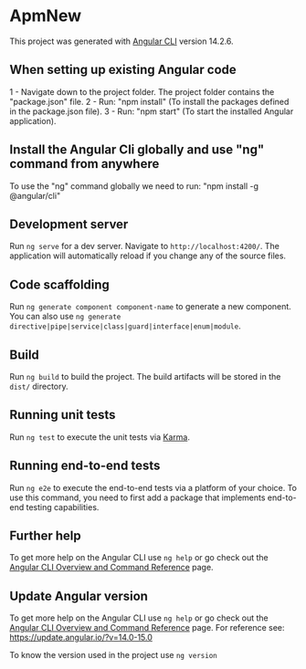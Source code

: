 # ApmNew

This project was generated with [Angular CLI](https://github.com/angular/angular-cli) version 14.2.6.

## When setting up existing Angular code

1 - Navigate down to the project folder. The project folder contains the "package.json" file.
2 - Run: "npm install" (To install the packages defined in the package.json file).
3 - Run: "npm start" (To start the installed Angular application).

## Install the Angular Cli globally and use "ng" command from anywhere

To use the "ng" command globally we need to run: "npm install -g @angular/cli"

## Development server

Run `ng serve` for a dev server. Navigate to `http://localhost:4200/`. The application will automatically reload if you change any of the source files.

## Code scaffolding

Run `ng generate component component-name` to generate a new component. You can also use `ng generate directive|pipe|service|class|guard|interface|enum|module`.

## Build

Run `ng build` to build the project. The build artifacts will be stored in the `dist/` directory.

## Running unit tests

Run `ng test` to execute the unit tests via [Karma](https://karma-runner.github.io).

## Running end-to-end tests

Run `ng e2e` to execute the end-to-end tests via a platform of your choice. To use this command, you need to first add a package that implements end-to-end testing capabilities.

## Further help

To get more help on the Angular CLI use `ng help` or go check out the [Angular CLI Overview and Command Reference](https://angular.io/cli) page.

## Update Angular version

To get more help on the Angular CLI use `ng help` or go check out the [Angular CLI Overview and Command Reference](https://update.angular.io) page. 
For reference see: https://update.angular.io/?v=14.0-15.0

To know the version used in the project use `ng version`

